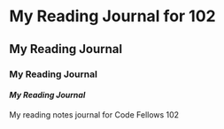 # My Reading Journal for 102
## My Reading Journal
### My Reading Journal
#### *My Reading Journal*

My reading notes journal for Code Fellows 102
